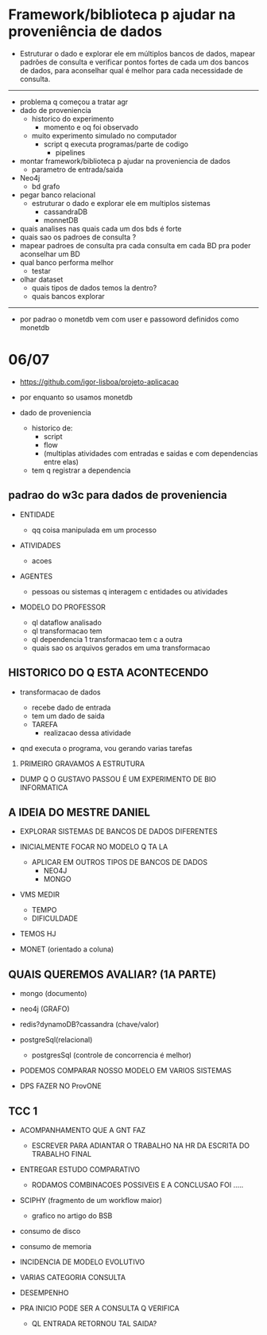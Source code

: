 # Framework/biblioteca p ajudar na proveniência de dados
* Estruturar o dado e explorar ele em múltiplos bancos de dados, mapear padrões de consulta e verificar pontos fortes de cada um dos bancos de dados, para aconselhar qual é melhor para cada necessidade de consulta.

 ***

* problema q começou a tratar agr
* dado de proveniencia
	* historico do experimento
		* momento e oq foi observado
	* muito experimento simulado no computador
		* script q executa programas/parte de codigo
			* pipelines
* montar framework/biblioteca p ajudar na proveniencia de dados
	* parametro de entrada/saida
* Neo4j
	* bd grafo
* pegar banco relacional
	* estruturar o dado e explorar ele em multiplos sistemas
		* cassandraDB
		* monnetDB
* quais analises nas quais cada um dos bds é forte
* quais sao os padroes de consulta ?
* mapear padroes de consulta pra cada consulta em cada BD pra poder aconselhar um BD
* qual banco performa melhor
	* testar
* olhar dataset
	* quais tipos de dados temos la dentro?
	* quais bancos explorar

***

* por padrao o monetdb vem com user e passoword definidos como monetdb

# 06/07
* https://github.com/igor-lisboa/projeto-aplicacao

* por enquanto so usamos monetdb

* dado de proveniencia
	* historico de:
		* script
		* flow
		* (multiplas atividades com entradas e saidas e com dependencias entre elas)
	* tem q registrar a dependencia

## padrao do w3c para dados de proveniencia
* ENTIDADE
	* qq coisa manipulada em um processo
* ATIVIDADES
	* acoes
* AGENTES
	* pessoas ou sistemas q interagem c entidades ou atividades

* MODELO DO PROFESSOR
	* ql dataflow analisado
	* ql transformacao tem
	* ql dependencia 1 transformacao tem c a outra
	* quais sao os arquivos gerados em uma transformacao

## HISTORICO DO Q ESTA ACONTECENDO

* transformacao de dados
	* recebe dado de entrada
	* tem um dado de saida
	* TAREFA
		* realizacao dessa atividade

* qnd executa o programa, vou gerando varias tarefas

1. PRIMEIRO GRAVAMOS A ESTRUTURA

* DUMP Q O GUSTAVO PASSOU É UM EXPERIMENTO DE BIO INFORMATICA



## A IDEIA DO MESTRE DANIEL
* EXPLORAR SISTEMAS DE BANCOS DE DADOS DIFERENTES
* INICIALMENTE FOCAR NO MODELO Q TA LA
	* APLICAR EM OUTROS TIPOS DE BANCOS DE DADOS
		* NEO4J
		* MONGO
* VMS MEDIR
	* TEMPO
	* DIFICULDADE

* TEMOS HJ
* MONET (orientado a coluna)

## QUAIS QUEREMOS AVALIAR? (1A PARTE)
*  mongo (documento)
*  neo4j (GRAFO)
*  redis?dynamoDB?cassandra (chave/valor)
*  postgreSql(relacional)
	* postgresSql (controle de concorrencia é melhor)


* PODEMOS COMPARAR NOSSO MODELO EM VARIOS SISTEMAS
* DPS FAZER NO ProvONE


## TCC 1
* ACOMPANHAMENTO QUE A GNT FAZ
	* ESCREVER PARA ADIANTAR O TRABALHO NA HR DA ESCRITA DO TRABALHO FINAL


* ENTREGAR ESTUDO COMPARATIVO
	* RODAMOS COMBINACOES POSSIVEIS E A CONCLUSAO FOI .....




* SCIPHY (fragmento de um workflow maior)
	* grafico no artigo do BSB


* consumo de disco
* consumo de memoria

* INCIDENCIA DE MODELO EVOLUTIVO


* VARIAS CATEGORIA CONSULTA
* DESEMPENHO


* PRA INICIO PODE SER A CONSULTA Q VERIFICA
	* QL ENTRADA RETORNOU TAL SAIDA?